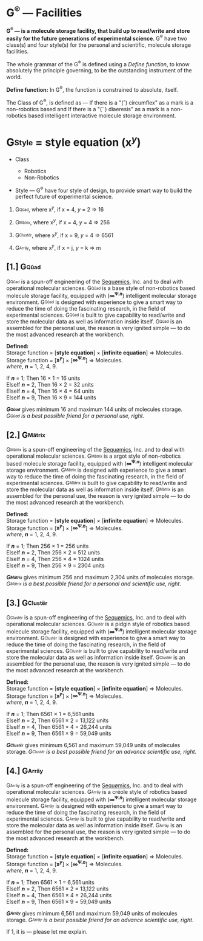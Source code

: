 # G<sup>®</sup> — Facilities
<b>G<sup>®</sup> — is a molecule storage facility, that build up to read/write and store easily for the future generations of experimental science</b>. G<sup>®</sup> have two class(s) and four style(s) for the personal and scientific, molecule storage facilities.

The whole grammar of the G<sup>®</sup> is defined using a <i>Define function</i>, to know absolutely the principle governing, to be the outstanding instrument of the world.

<b>Define function:</b> In G<sup>®</sup>, the function is constrained to absolute, itself.

The Class of G<sup>®</sup>, is defined as — If there is a "(ˆ) circumflex" as a mark is a non–robotics based and If there is a "(¨) diaeresis" as a mark is a non-robotics based intelligent interactive molecule storage environment.

# G<sub><sup>Style</sup></sub> = style equation (x<sup><i>y</i></sup>)

- Class
  - Robotics
  - Non-Robotics
 
- Style — G<sup>®</sup> have four style of design, to provide smart way to build the perfect future of experimental science.

1. G<sub><sup>Qûad</sup></sub>, where x<sup><i>y</i></sup>, if x = 4, <i>y</i> = 2 => 16

2. G<sub><sup>Mâtrix</sup></sub>, where x<sup><i>y</i></sup>, if x = 4, <i>y</i> = 4 => 256

3. G<sub><sup>Clustër</sup></sub>, where x<sup><i>y</i></sup>, if x = 9, <i>y</i> = 4 => 6561

4. G<sub><sup>Arräy</sup></sub>, where x<sup><i>y</i></sup>, if x = j, <i>y</i> = k => m

## [1.] G<sub><sup>Qûad</sup></sub>
G<sub><sup>Qûad</sup></sub> is a spun-off engineering of the [Sequømics](http://sequomics.com/), Inc. and to deal with operational molecular sciences. G<sub><sup>Qûad</sup></sub> is a base style of non-robotics based molecule storage facility, equipped with (<b>∞<sup>Ψ.<b><i>n</i></b></sup></b>) intelligent molecular storage environment. G<sub><sup>Qûad</sup></sub> is designed with experience to give a smart way to reduce the time of doing the fascinating research, in the field of experimental sciences. G<sub><sup>Qûad</sup></sub> is built to give capability to read/write and store the molecular data as well as information inside itself. G<sub><sup>Qûad</sup></sub> is an assembled for the personal use, the reason is very ignited simple — to do the most advanced research at the workbench.

<b>Defined:</b></br>
Storage function = [<b>style equation</b>] × [<b>infinite equation</b>] => Molecules.</br>
Storage function = [<b>x<sup><i>y</i></sup></b>] × [<b>∞<sup>Ψ.<b><i>n</i></b></sup></b>] => Molecules.</br>
<i>where</i>, <b><i>n</i></b> = 1, 2, 4, 9.

If <b><i>n</i></b> = 1; Then 16 × 1 = 16 units</br>
ElseIf <b><i>n</i></b> = 2, Then 16 × 2 = 32 units</br>
ElseIf <b><i>n</i></b> = 4, Then 16 × 4 = 64 units</br>
ElseIf <b><i>n</i></b> = 9, Then 16 × 9 = 144 units</br>

<b><i>G<sub><sup>Qûad</sup></sub></b></i> gives minimum 16 and maximum 144 units of molecules storage. <i>G<sub><sup>Qûad</sup></sub> is a best possible friend for a personal use, right</i>.

## [2.] G<sub><sup>Mâtrix</sup></sub>
G<sub><sup>Mâtrix</sup></sub> is a spun-off engineering of the [Sequømics](http://sequomics.com/), Inc. and to deal with operational molecular sciences. G<sub><sup>Mâtrix</sup></sub> is a argot style of non-robotics based molecule storage facility, equipped with (<b>∞<sup>Ψ.<b><i>n</i></b></sup></b>) intelligent molecular storage environment. G<sub><sup>Mâtrix</sup></sub> is designed with experience to give a smart way to reduce the time of doing the fascinating research, in the field of experimental sciences. G<sub><sup>Mâtrix</sup></sub> is built to give capability to read/write and store the molecular data as well as information inside itself. G<sub><sup>Mâtrix</sup></sub> is an assembled for the personal use, the reason is very ignited simple — to do the most advanced research at the workbench.

<b>Defined:</b></br>
Storage function = [<b>style equation</b>] × [<b>infinite equation</b>] => Molecules.</br>
Storage function = [<b>x<sup><i>y</i></sup></b>] × [<b>∞<sup>Ψ.<b><i>n</i></b></sup></b>] => Molecules.</br>
<i>where</i>, <b><i>n</i></b> = 1, 2, 4, 9.

If <b><i>n</i></b> = 1; Then 256 × 1 = 256 units</br>
ElseIf <b><i>n</i></b> = 2, Then 256 × 2 = 512 units</br>
ElseIf <b><i>n</i></b> = 4, Then 256 × 4 = 1024 units</br>
ElseIf <b><i>n</i></b> = 9, Then 256 × 9 = 2304 units</br>

<b><i>G<sub><sup>Mâtrix</sup></sub></b></i> gives minimum 256 and maximum 2,304 units of molecules storage. <i>G<sub><sup>Mâtrix</sup></sub> is a best possible friend for a personal and scientific use, right</i>.

## [3.] G<sub><sup>Clustër</sup></sub>
G<sub><sup>Clustër</sup></sub> is a spun-off engineering of the [Sequømics](http://sequomics.com/), Inc. and to deal with operational molecular sciences. G<sub><sup>Clustër</sup></sub> is a pidgin style of robotics based molecule storage facility, equipped with (<b>∞<sup>Ψ.<b><i>n</i></b></sup></b>) intelligent molecular storage environment. G<sub><sup>Clustër</sup></sub> is designed with experience to give a smart way to reduce the time of doing the fascinating research, in the field of experimental sciences. G<sub><sup>Clustër</sup></sub> is built to give capability to read/write and store the molecular data as well as information inside itself. G<sub><sup>Clustër</sup></sub> is an assembled for the personal use, the reason is very ignited simple — to do the most advanced research at the workbench.

<b>Defined:</b></br>
Storage function = [<b>style equation</b>] × [<b>infinite equation</b>] => Molecules.</br>
Storage function = [<b>x<sup><i>y</i></sup></b>] × [<b>∞<sup>Ψ.<b><i>n</i></b></sup></b>] => Molecules.</br>
<i>where</i>, <b><i>n</i></b> = 1, 2, 4, 9.

If <b><i>n</i></b> = 1; Then 6561 × 1 = 6,561 units</br>
ElseIf <b><i>n</i></b> = 2, Then 6561 × 2 = 13,122 units</br>
ElseIf <b><i>n</i></b> = 4, Then 6561 × 4 = 26,244 units</br>
ElseIf <b><i>n</i></b> = 9, Then 6561 × 9 = 59,049 units</br>

<b><i>G<sub><sup>Clustër</sup></sub></b></i> gives minimum 6,561 and maximum 59,049 units of molecules storage. <i>G<sub><sup>Clustër</sup></sub> is a best possible friend for an advance scientific use, right</i>.

## [4.] G<sub><sup>Arräy</sup></sub>
G<sub><sup>Arräy</sup></sub> is a spun-off engineering of the [Sequømics](http://sequomics.com/), Inc. and to deal with operational molecular sciences. G<sub><sup>Arräy</sup></sub> is a créole style of robotics based molecule storage facility, equipped with (<b>∞<sup>Ψ.<b><i>n</i></b></sup></b>) intelligent molecular storage environment. G<sub><sup>Arräy</sup></sub> is designed with experience to give a smart way to reduce the time of doing the fascinating research, in the field of experimental sciences. G<sub><sup>Arräy</sup></sub> is built to give capability to read/write and store the molecular data as well as information inside itself. G<sub><sup>Arräy</sup></sub> is an assembled for the personal use, the reason is very ignited simple — to do the most advanced research at the workbench.

<b>Defined:</b></br>
Storage function = [<b>style equation</b>] × [<b>infinite equation</b>] => Molecules.</br>
Storage function = [<b>x<sup><i>y</i></sup></b>] × [<b>∞<sup>Ψ.<b><i>n</i></b></sup></b>] => Molecules.</br>
<i>where</i>, <b><i>n</i></b> = 1, 2, 4, 9.

If <b><i>n</i></b> = 1; Then 6561 × 1 = 6,561 units</br>
ElseIf <b><i>n</i></b> = 2, Then 6561 × 2 = 13,122 units</br>
ElseIf <b><i>n</i></b> = 4, Then 6561 × 4 = 26,244 units</br>
ElseIf <b><i>n</i></b> = 9, Then 6561 × 9 = 59,049 units</br>

<b><i>G<sub><sup>Arräy</sup></sub></b></i> gives minimum 6,561 and maximum 59,049 units of molecules storage. <i>G<sub><sup>Arräy</sup></sub> is a best possible friend for an advance scientific use, right</i>.

If 1, it is — please let me explain.
